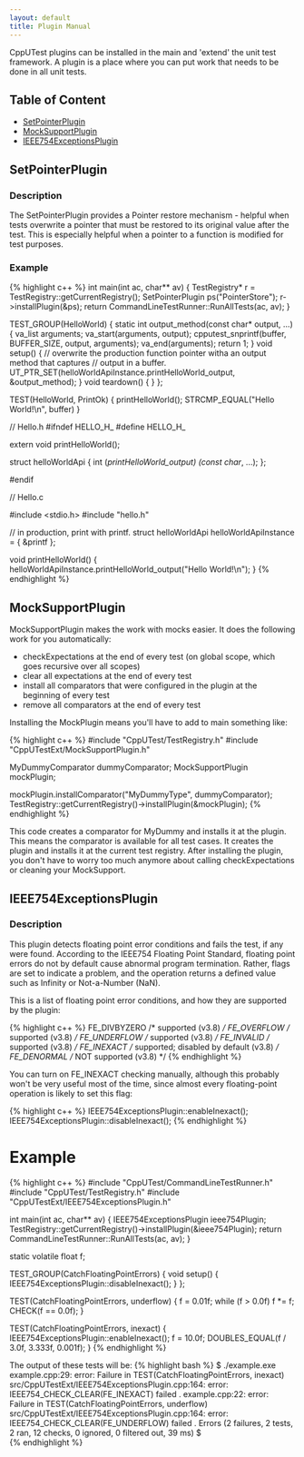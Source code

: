 ```yaml
---
layout: default
title: Plugin Manual
---
```


CppUTest plugins can be installed in the main and 'extend' the unit test framework. A plugin is a place where you can put work that needs to be done in all unit tests.

## Table of Content

* [SetPointerPlugin](#setpointerplugin)
* [MockSupportPlugin](#mocksupportplugin)
* [IEEE754ExceptionsPlugin](#ieee754exceptionsplugin)

<a id="setpointerplugin"> </a>

## SetPointerPlugin

### Description

The SetPointerPlugin provides a Pointer restore mechanism - helpful when tests overwrite a pointer that must be restored to its original value after the test.  This is especially helpful when a pointer to a function is modified for test purposes.

### Example

{% highlight c++ %}
int main(int ac, char** av)
{
    TestRegistry* r = TestRegistry::getCurrentRegistry();
    SetPointerPlugin ps("PointerStore");
    r->installPlugin(&ps);
    return CommandLineTestRunner::RunAllTests(ac, av);
}

TEST_GROUP(HelloWorld)
{
   static int output_method(const char* output, ...)
   {
      va_list arguments;
      va_start(arguments, output);
      cpputest_snprintf(buffer, BUFFER_SIZE, output, arguments);
      va_end(arguments);
      return 1;
   }
   void setup()
   {
      // overwrite the production function pointer witha an output method that captures
      // output in a buffer.
      UT_PTR_SET(helloWorldApiInstance.printHelloWorld_output, &output_method);
   }
   void teardown()
   {
   }
};

TEST(HelloWorld, PrintOk)
{
   printHelloWorld();
   STRCMP_EQUAL("Hello World!\n", buffer)
}

// Hello.h
#ifndef HELLO_H_
#define HELLO_H_

extern void printHelloWorld();

struct helloWorldApi {
   int (*printHelloWorld_output) (const char*, ...);
};

#endif

// Hello.c

#include <stdio.h>
#include "hello.h"

// in production, print with printf.
struct helloWorldApi helloWorldApiInstance = {
   &printf
};

void printHelloWorld()
{
   helloWorldApiInstance.printHelloWorld_output("Hello World!\n");
}
{% endhighlight %}

<a id="mocksupportplugin"> </a>

## MockSupportPlugin

MockSupportPlugin makes the work with mocks easier. It does the following work for you automatically: 

* checkExpectations at the end of every test (on global scope, which goes recursive over all scopes)
* clear all expectations at the end of every test
* install all comparators that were configured in the plugin at the beginning of every test
* remove all comparators at the end of every test

Installing the MockPlugin means you'll have to add to main something like:

{% highlight c++ %}
#include "CppUTest/TestRegistry.h"
#include "CppUTestExt/MockSupportPlugin.h"

MyDummyComparator dummyComparator;
MockSupportPlugin mockPlugin;

mockPlugin.installComparator("MyDummyType", dummyComparator);
TestRegistry::getCurrentRegistry()->installPlugin(&mockPlugin);
{% endhighlight %}

This code creates a comparator for MyDummy and installs it at the plugin. This means the comparator is available for all test cases. It creates the plugin and installs it at the current test registry. After installing the plugin, you don't have to worry too much anymore about calling checkExpectations or cleaning your MockSupport.

<a id="ieee754exceptionsplugin"> </a>

## IEEE754ExceptionsPlugin

### Description

This plugin detects floating point error conditions and fails the test, if any were found. According to the IEEE754 Floating Point Standard, floating point errors do not by default cause abnormal program termination. Rather, flags are set to indicate a problem, and the operation returns a defined value such as Infinity or Not-a-Number (NaN).

This is a list of floating point error conditions, and how they are supported by the plugin:

{% highlight c++ %}
FE_DIVBYZERO   /* supported (v3.8) */
FE_OVERFLOW    /* supported (v3.8) */
FE_UNDERFLOW   /* supported (v3.8) */
FE_INVALID     /* supported (v3.8) */
FE_INEXACT     /* supported; disabled by default (v3.8) */
FE_DENORMAL    /* NOT supported (v3.8) */
{% endhighlight %}

You can turn on FE_INEXACT checking manually, although this probably won't be very useful most of the time, since almost every floating-point operation is likely to set this flag:

{% highlight c++ %}
IEEE754ExceptionsPlugin::enableInexact();
IEEE754ExceptionsPlugin::disableInexact();
{% endhighlight %}

# Example

{% highlight c++ %}
#include "CppUTest/CommandLineTestRunner.h"
#include "CppUTest/TestRegistry.h"
#include "CppUTestExt/IEEE754ExceptionsPlugin.h"

int main(int ac, char** av)
{
    IEEE754ExceptionsPlugin ieee754Plugin;
    TestRegistry::getCurrentRegistry()->installPlugin(&ieee754Plugin);
    return CommandLineTestRunner::RunAllTests(ac, av);
}

static volatile float f;

TEST_GROUP(CatchFloatingPointErrors)
{
    void setup()
    {
        IEEE754ExceptionsPlugin::disableInexact();
    }
};

TEST(CatchFloatingPointErrors, underflow)
{
    f = 0.01f;
    while (f > 0.0f) f *= f;
    CHECK(f == 0.0f);
}

TEST(CatchFloatingPointErrors, inexact) {
    IEEE754ExceptionsPlugin::enableInexact();
    f = 10.0f;
    DOUBLES_EQUAL(f / 3.0f, 3.333f, 0.001f);
}
{% endhighlight %}

The output of these tests will be:
{% highlight bash %}
$ ./example.exe
example.cpp:29: error: Failure in TEST(CatchFloatingPointErrors, inexact)
src/CppUTestExt/IEEE754ExceptionsPlugin.cpp:164: error:
        IEEE754_CHECK_CLEAR(FE_INEXACT) failed
.
example.cpp:22: error: Failure in TEST(CatchFloatingPointErrors, underflow)
src/CppUTestExt/IEEE754ExceptionsPlugin.cpp:164: error:
        IEEE754_CHECK_CLEAR(FE_UNDERFLOW) failed
.
Errors (2 failures, 2 tests, 2 ran, 12 checks, 0 ignored, 0 filtered out, 39 ms)
$  
{% endhighlight %}
